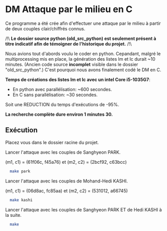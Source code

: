
# DM Attaque par le milieu en C

Ce programme a été crée afin d'effectuer une attaque par le milieu à partir de deux couples clair/chiffrés connus.


/!\ **Le dossier source python (old_src_python) est seulement présent à titre indicatif afin de témoigner de l'historique du projet.** /!\

Nous avions tout d'abords voulu le coder en python. Cepandant, malgré le multiprocessing mis en place, la génération des listes lm et lc durait ~10 minutes. (Ancien code source **incomplet** visible dans le dossier "old_src_python".)
C'est pourquoi nous avons finalement codé le DM en C.

**Temps de créations des listes lm et lc avec un intel Core i5-1035G7**: 
 - En python avec parallélisation: ~600 secondes.
 - En C sans parallélisation: ~30 secondes.

Soit une REDUCTION du temps d'exécutions de -95%.

**La recherche complète dure environ 1 minutes 30.**


## Exécution

Placez vous dans le dossier racine du projet.


Lancer l'attaque avec les couples de Sanghyeon PARK.

(m1, c1) = (61f06c, f45a76) et 
(m2, c2) = (2bcf92, c63bcc)

```bash
  make park
```

Lancer l'attaque avec les couples de Mohand-Hedi KASHI.

(m1, c1) = (06d8ac, fc85aa) et 
(m2, c2) = (531012, a66745)

```bash
  make kashi
```

Lancer l'attaque avec les couples de Sanghyeon PARK ET de Hedi KASHI à la suite.

```bash
  make
```
